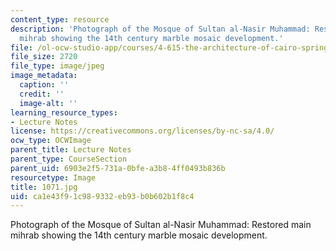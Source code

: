 ```yaml
---
content_type: resource
description: 'Photograph of the Mosque of Sultan al-Nasir Muhammad: Restored main
  mihrab showing the 14th century marble mosaic development.'
file: /ol-ocw-studio-app/courses/4-615-the-architecture-of-cairo-spring-2002/ca1e43f91c989332eb93b0b602b1f8c4_1071.jpg
file_size: 2720
file_type: image/jpeg
image_metadata:
  caption: ''
  credit: ''
  image-alt: ''
learning_resource_types:
- Lecture Notes
license: https://creativecommons.org/licenses/by-nc-sa/4.0/
ocw_type: OCWImage
parent_title: Lecture Notes
parent_type: CourseSection
parent_uid: 6903e2f5-731a-0bfe-a3b8-4ff0493b836b
resourcetype: Image
title: 1071.jpg
uid: ca1e43f9-1c98-9332-eb93-b0b602b1f8c4
---
```

Photograph of the Mosque of Sultan al-Nasir Muhammad: Restored main mihrab showing the 14th century marble mosaic development.